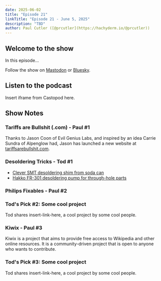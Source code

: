 ```yaml
---
date: 2025-06-02
title: "Episode 21"
linkTitle: "Episode 21 - June 5, 2025"
description: "TBD"
author: Paul Cutler ([@prcutler](https://hachyderm.io/@prcutler))
---
```


## Welcome to the show

In this episode...

Follow the show on [Mastodon](https://www.circuitpythonshow.com/@thebootloader/follow) or [Bluesky](https://bsky.app/profile/thebootloader.net).

## Listen to the podcast

Insert iframe from Castopod here.

## Show Notes

### Tariffs are Bullshit (.com) - Paul #1

Thanks to Jason Coon of Evil Genius Labs, and inspired by an idea Carrie Sundra of Alpenglow had, Jason has launched a new website at [tariffsarebullshit.com](https://tariffsarebullshit.com).


### Desoldering Tricks - Tod #1
- [Clever SMT desoldering shim from soda can](https://www.youtube.com/watch?v=2E7y5i1DkGo)
- [Hakko FR-301 desoldering pump for through-hole parts](https://www.youtube.com/watch?v=PRW5WBmOCBQ)


### Philips Fixables - Paul #2


### Tod's Pick #2: Some cool project
Tod shares insert-link-here, a cool project by some cool people.

### Kiwix - Paul #3
Kiwix is a project that aims to provide free access to Wikipedia and other online resources. It is a community-driven project that is open to anyone who wants to contribute.

### Tod's Pick #3: Some cool project
Tod shares insert-link-here, a cool project by some cool people.
